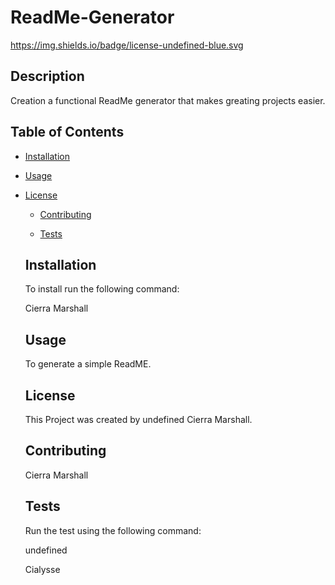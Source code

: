 # ReadMe-Generator
  https://img.shields.io/badge/license-undefined-blue.svg

  ## Description

  Creation a functional ReadMe generator that makes greating projects easier.

  ## Table of Contents

  * [Installation](#installation)

  * [Usage](#usage)

  
* [License](#license)

  * [Contributing](#contributing)

  * [Tests](#tests)

  ## Installation

  To install run the following command:

  Cierra Marshall

  ## Usage

  To generate a simple ReadME.

  ## License
    
    This Project was created by undefined Cierra Marshall.

  ## Contributing

  Cierra Marshall

  ## Tests

  Run the test using the following command:

  undefined



  Cialysse

 

